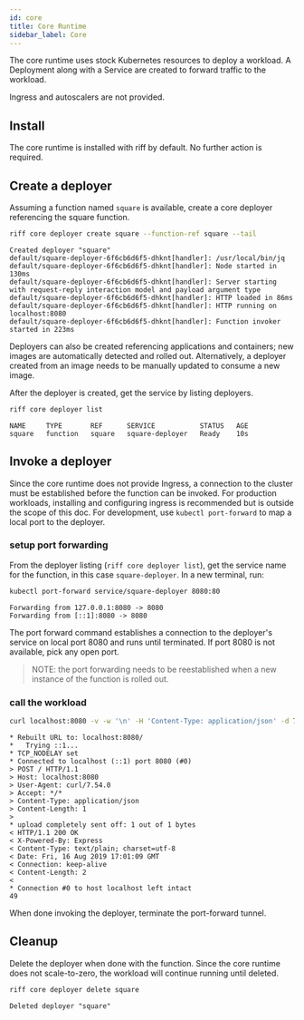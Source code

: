 ```yaml
---
id: core
title: Core Runtime
sidebar_label: Core
---
```


The core runtime uses stock Kubernetes resources to deploy a workload. A Deployment along with a Service are created to forward traffic to the workload.

Ingress and autoscalers are not provided.

## Install

The core runtime is installed with riff by default. No further action is required.

## Create a deployer

Assuming a function named `square` is available, create a core deployer referencing the square function.

```sh
riff core deployer create square --function-ref square --tail
```

```
Created deployer "square"
default/square-deployer-6f6cb6d6f5-dhknt[handler]: /usr/local/bin/jq
default/square-deployer-6f6cb6d6f5-dhknt[handler]: Node started in 130ms
default/square-deployer-6f6cb6d6f5-dhknt[handler]: Server starting with request-reply interaction model and payload argument type
default/square-deployer-6f6cb6d6f5-dhknt[handler]: HTTP loaded in 86ms
default/square-deployer-6f6cb6d6f5-dhknt[handler]: HTTP running on localhost:8080
default/square-deployer-6f6cb6d6f5-dhknt[handler]: Function invoker started in 223ms
```

Deployers can also be created referencing applications and containers; new images are automatically detected and rolled out. Alternatively, a deployer created from an image needs to be manually updated to consume a new image.

After the deployer is created, get the service by listing deployers.

```sh
riff core deployer list
```

```
NAME     TYPE       REF      SERVICE           STATUS   AGE
square   function   square   square-deployer   Ready    10s
```

## Invoke a deployer

Since the core runtime does not provide Ingress, a connection to the cluster must be established before the function can be invoked. For production workloads, installing and configuring ingress is recommended but is outside the scope of this doc. For development, use `kubectl port-forward` to map a local port to the deployer.

### setup port forwarding

From the deployer listing (`riff core deployer list`), get the service name for the function, in this case `square-deployer`. In a new terminal, run:

```sh
kubectl port-forward service/square-deployer 8080:80
```

```
Forwarding from 127.0.0.1:8080 -> 8080
Forwarding from [::1]:8080 -> 8080
```

The port forward command establishes a connection to the deployer's service on local port 8080 and runs until terminated. If port 8080 is not available, pick any open port.

> NOTE: the port forwarding needs to be reestablished when a new instance of the function is rolled out.

### call the workload

```sh
curl localhost:8080 -v -w '\n' -H 'Content-Type: application/json' -d 7
```

```
* Rebuilt URL to: localhost:8080/
*   Trying ::1...
* TCP_NODELAY set
* Connected to localhost (::1) port 8080 (#0)
> POST / HTTP/1.1
> Host: localhost:8080
> User-Agent: curl/7.54.0
> Accept: */*
> Content-Type: application/json
> Content-Length: 1
> 
* upload completely sent off: 1 out of 1 bytes
< HTTP/1.1 200 OK
< X-Powered-By: Express
< Content-Type: text/plain; charset=utf-8
< Date: Fri, 16 Aug 2019 17:01:09 GMT
< Connection: keep-alive
< Content-Length: 2
< 
* Connection #0 to host localhost left intact
49
```

When done invoking the deployer, terminate the port-forward tunnel.

## Cleanup

Delete the deployer when done with the function. Since the core runtime does not scale-to-zero, the workload will continue running until deleted.

```sh
riff core deployer delete square
```

```
Deleted deployer "square"
```
